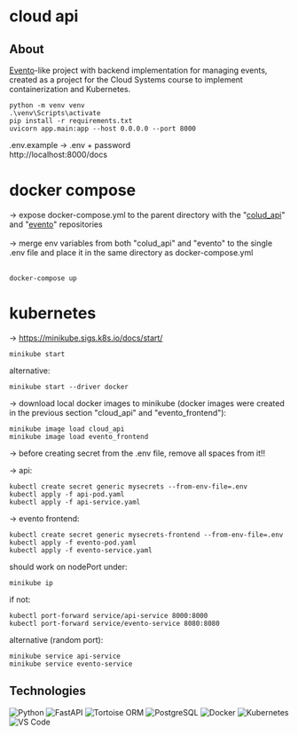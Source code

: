 # cloud api

## About
<a href="https://github.com/kamilk128/evento-restapi">Evento</a>-like project with backend implementation for managing events, created as a project for the Cloud Systems course to implement containerization and Kubernetes.



```
python -m venv venv
.\venv\Scripts\activate
pip install -r requirements.txt
uvicorn app.main:app --host 0.0.0.0 --port 8000
```

.env.example -> .env + password
</br>
http://localhost:8000/docs

# docker compose

&#8594; expose docker-compose.yml to the parent directory with the "[colud_api](https://github.com/kamilk128/cloud_api)" and "[evento](https://github.com/KRQPLY/evento/tree/cloud-develop)" repositories
</br></br>
&#8594; merge env variables from both "colud_api" and "evento" to the single .env file and place it in the same directory as docker-compose.yml
</br></br>

```
docker-compose up
```

# kubernetes

&#8594; https://minikube.sigs.k8s.io/docs/start/

```
minikube start
```

alternative:

```
minikube start --driver docker
```

&#8594; download local docker images to minikube (docker images were created in the previous section "cloud_api" and "evento_frontend"):

```
minikube image load cloud_api
minikube image load evento_frontend
```

&#8594; before creating secret from the .env file, remove all spaces from it!!

&#8594; api:

```
kubectl create secret generic mysecrets --from-env-file=.env
kubectl apply -f api-pod.yaml
kubectl apply -f api-service.yaml
```

&#8594; evento frontend:

```
kubectl create secret generic mysecrets-frontend --from-env-file=.env
kubectl apply -f evento-pod.yaml
kubectl apply -f evento-service.yaml
```

should work on nodePort under:

```
minikube ip
```

if not:

```
kubectl port-forward service/api-service 8000:8000
kubectl port-forward service/evento-service 8080:8080
```

alternative (random port):

```
minikube service api-service
minikube service evento-service
```

## Technologies
![Python](https://img.shields.io/badge/Python-3670A0?style=flat&logo=python&logoColor=ffdd54)
![FastAPI](https://img.shields.io/badge/FastAPI-005571?style=flate&logo=fastapi)
![Tortoise ORM](https://img.shields.io/badge/Tortoise_ORM-ED8B00?style=flat)
![PostgreSQL](https://img.shields.io/badge/PostgreSQL-316192?style=flat&logo=postgresql&logoColor=white)
![Docker](https://img.shields.io/badge/Docker-black?style=flat&logo=docker)
![Kubernetes](https://img.shields.io/badge/kubernetes-326ce5.svg?&style=flat&logo=kubernetes&logoColor=white)
![VS Code](https://img.shields.io/badge/VS_Code-0078D4?style=flat&logo=visual%20studio%20code&logoColor=white)
